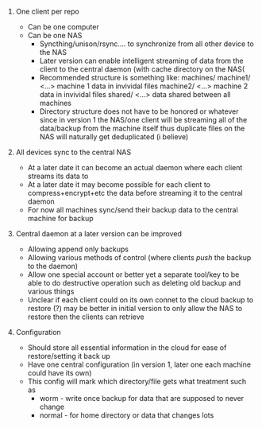 1. One client per repo
	- Can be one computer
	- Can be one NAS
		* Syncthing/unison/rsync.... to synchronize from all other device to the NAS
		* Later version can enable intelligent streaming of data from the client to the
			central daemon (with cache directory on the NAS(
		* Recommended structure is something like:
			machines/
				machine1/
					<...> machine 1 data in invividal files
				machine2/
					<...> machine 2 data in invividal files
			shared/
				<...> data shared between all machines
		* Directory structure does not have to be honored or whatever since in version 1
			the NAS/one client will be streaming all of the data/backup from the machine itself
			thus duplicate files on the NAS will naturally get deduplicated (i believe)

2. All devices sync to the central NAS
	- At a later date it can become an actual daemon where each client streams its data to
	- At a later date it may become possible for each client to compress+encrypt+etc the data
		before streaming it to the central daemon
	- For now all machines sync/send their backup data to the central machine for backup

3. Central daemon at a later version can be improved
	- Allowing append only backups
	- Allowing various methods of control (where clients *push* the backup to the daemon)
	- Allow one special account or better yet a separate tool/key to be able to do destructive
			operation such as deleting old backup and various things
	- Unclear if each client could on its own connet to the cloud backup to restore (?) may be
		better in initial version to only allow the NAS to restore then the clients can retrieve

4. Configuration
	- Should store all essential information in the cloud for ease of restore/setting it back up
	- Have one central configuration (in version 1, later one each machine could have its own)
	- This config will mark which directory/file gets what treatment such as
		* worm - write once backup for data that are supposed to never change
		* normal - for home directory or data that changes lots
